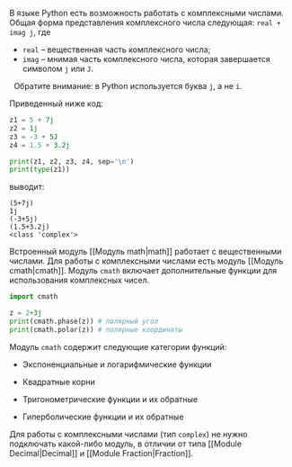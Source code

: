 В языке Python есть возможность работать с комплексными числами. Общая форма представления комплексного числа следующая: `real + imag j`, где

- `real` – вещественная часть комплексного числа;
- `imag` – мнимая часть комплексного числа, которая завершается символом `j` или `J`.

  Обратите внимание: в Python используется буква `j`, а не `i`.

Приведенный ниже код:

```python
z1 = 5 + 7j
z2 = 1j
z3 = -3 + 5J
z4 = 1.5 + 3.2j

print(z1, z2, z3, z4, sep='\n')
print(type(z1))
```

выводит:

```no-highlight
(5+7j)
1j
(-3+5j)
(1.5+3.2j)
<class 'complex'>
```
Встроенный модуль [[Модуль math|math]] работает с вещественными числами. Для работы с комплексными числами есть модуль [[Модуль cmath|cmath]]. Модуль `cmath` включает дополнительные функции для использования комплексных чисел.

```python
import cmath

z = 2+3j
print(cmath.phase(z)) # полярный угол
print(cmath.polar(z)) # полярные координаты
```

Модуль `cmath` содержит следующие категории функций:

- Экспоненциальные и логарифмические функции
    

- Квадратные корни
    
- Тригонометрические функции и их обратные
    
- Гиперболические функции и их обратные



 Для работы с комплексными числами (тип `complex`) не нужно подключать какой-либо модуль, в отличии от типа [[Module Decimal|Decimal]] и [[Module Fraction|Fraction]].